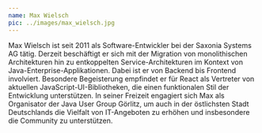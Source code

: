 ```yaml
---
name: Max Wielsch
pic: ../images/max_wielsch.jpg
---
```

Max Wielsch ist seit 2011 als Software-Entwickler bei der Saxonia Systems AG tätig. Derzeit beschäftigt er sich mit der Migration von monolithischen Architekturen hin zu entkoppelten Service-Architekturen im Kontext von Java-Enterprise-Applikationen. Dabei ist er von Backend bis Frontend involviert. Besondere Begeisterung empfindet er für React als Vertreter von aktuellen JavaScript-UI-Bibliotheken, die einen funktionalen Stil der Entwicklung unterstützen. In seiner Freizeit engagiert sich Max als Organisator der Java User Group Görlitz, um auch in der östlichsten Stadt Deutschlands die Vielfalt von IT-Angeboten zu erhöhen und insbesondere die Community zu unterstützen.
